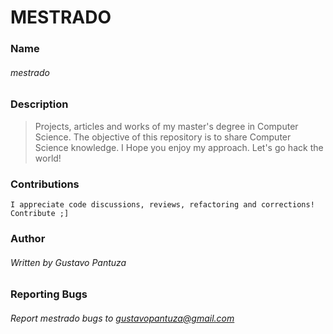 MESTRADO
=======

### Name

###### mestrado

### Description

> Projects, articles and works of my master's degree in Computer Science. 
> The objective of this repository is to share Computer Science knowledge. 
> I Hope you enjoy my approach. Let's go hack the world!

### Contributions

    I appreciate code discussions, reviews, refactoring and corrections! 
    Contribute ;]

### Author

###### Written by Gustavo Pantuza

### Reporting Bugs

###### Report mestrado bugs to gustavopantuza@gmail.com
